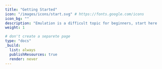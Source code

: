 ```yaml
---
title: "Getting Started"
icon: "/images/icons/start.svg" # https://fonts.google.com/icons
icon_bg: ""
description: "Emulation is a difficult topic for beginners, start here to make your journey easy!"
weight: 1

# don't create a separete page
type: "docs"
_build:
  list: always
  publishResources: true
  render: never
---
```

